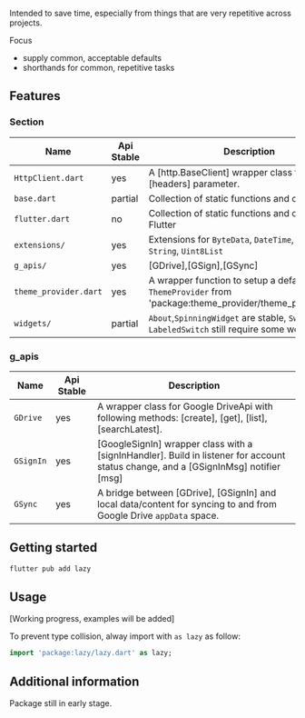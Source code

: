 Intended to save time, especially from things that are very repetitive across projects.

Focus
- supply common, acceptable defaults
- shorthands for common, repetitive tasks

## Features

### Section

Name|Api Stable|Description
---|---|---
`HttpClient.dart`|yes| A [http.BaseClient] wrapper class taking [headers] parameter.
`base.dart`|partial|Collection of static functions and constants
`flutter.dart`|no|Collection of static functions and constants for Flutter
`extensions/`|yes|Extensions for `ByteData`, `DateTime`, `List`, `String`, `Uint8List`
`g_apis/`|yes|[GDrive],[GSign],[GSync]
`theme_provider.dart`|yes|A wrapper function to setup a default `ThemeProvider` from 'package:theme_provider/theme_provider.dart'
`widgets/`|partial|`About`,`SpinningWidget` are stable, `Switch`, `LabeledSwitch` still require some work

### g_apis

Name|Api Stable|Description
---|---|---
`GDrive`|yes|A wrapper class for Google DriveApi with following methods: [create], [get], [list], [searchLatest].
`GSignIn`|yes|[GoogleSignIn] wrapper class with a [signInHandler]. Build in listener for account status change, and a [GSignInMsg] notifier [msg]
`GSync`|yes| A bridge between [GDrive], [GSignIn] and local data/content for syncing to and from Google Drive `appData` space.


## Getting started

```sh
flutter pub add lazy
```

## Usage

[Working progress, examples will be added]

To prevent type collision, alway import with `as lazy` as follow:

```dart
import 'package:lazy/lazy.dart' as lazy;
```

## Additional information

Package still in early stage.